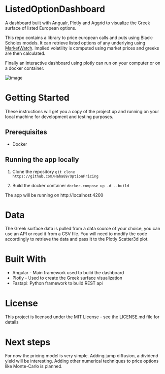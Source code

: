 # ListedOptionDashboard
A dashboard built with Angualr, Plotly and Aggrid to visualize the Greek surface of listed European options.

This repo contains a library to price european calls and puts using Black-Scholes models. It can retrieve listed options of any underlying using [MarketWatch](https://www.marketwatch.com/).
Implied volatility is computed using market prices and greeks are then calculated.

Finally an interactive dashboard using plotly can run on your computer or on a docker container.

![image](https://github.com/Haha89/ListedOptionsDashboard/assets/45851831/2f778202-3cf7-4181-89ff-f55bc3f5f3f6)

# Getting Started
These instructions will get you a copy of the project up and running on your local machine for development and testing purposes.

## Prerequisites
- Docker

## Running the app locally
1. Clone the repository
```git clone https://github.com/Haha89/OptionPricing```

2. Build the docker container
```docker-compose up -d --build```

The app will be running on http://localhost:4200

# Data
The Greek surface data is pulled from a data source of your choice, you can use an API or read it from a CSV file. You will need to modify the code accordingly to retrieve the data and pass it to the Plotly Scatter3d plot.

# Built With
- Angular - Main framework used to build the dashboard
- Plotly - Used to create the Greek surface visualization
- Fastapi: Python framework to build REST api

# License
This project is licensed under the MIT License - see the LICENSE.md file for details

# Next steps
For now the pricing model is very simple. Adding jump diffusion, a dividend yield will be interesting. Adding other numerical techniques to price options like Monte-Carlo is planned.
